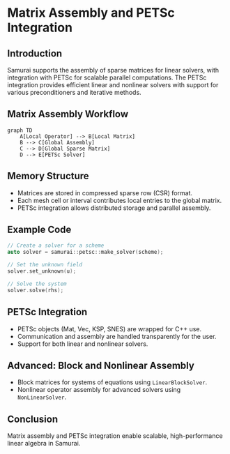# Matrix Assembly and PETSc Integration

## Introduction

Samurai supports the assembly of sparse matrices for linear solvers, with integration with PETSc for scalable parallel computations. The PETSc integration provides efficient linear and nonlinear solvers with support for various preconditioners and iterative methods.

## Matrix Assembly Workflow

```mermaid
graph TD
    A[Local Operator] --> B[Local Matrix]
    B --> C[Global Assembly]
    C --> D[Global Sparse Matrix]
    D --> E[PETSc Solver]
```

## Memory Structure

- Matrices are stored in compressed sparse row (CSR) format.
- Each mesh cell or interval contributes local entries to the global matrix.
- PETSc integration allows distributed storage and parallel assembly.

## Example Code

```cpp
// Create a solver for a scheme
auto solver = samurai::petsc::make_solver(scheme);

// Set the unknown field
solver.set_unknown(u);

// Solve the system
solver.solve(rhs);
```

## PETSc Integration

- PETSc objects (Mat, Vec, KSP, SNES) are wrapped for C++ use.
- Communication and assembly are handled transparently for the user.
- Support for both linear and nonlinear solvers.

## Advanced: Block and Nonlinear Assembly

- Block matrices for systems of equations using `LinearBlockSolver`.
- Nonlinear operator assembly for advanced solvers using `NonLinearSolver`.

## Conclusion

Matrix assembly and PETSc integration enable scalable, high-performance linear algebra in Samurai. 